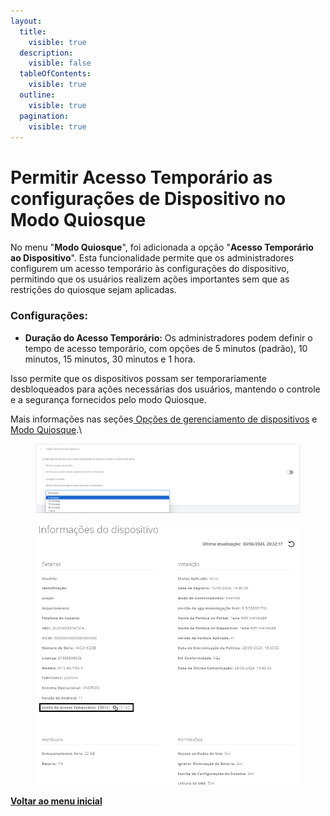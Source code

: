 ```yaml
---
layout:
  title:
    visible: true
  description:
    visible: false
  tableOfContents:
    visible: true
  outline:
    visible: true
  pagination:
    visible: true
---
```


# Permitir Acesso Temporário as configurações de Dispositivo no Modo Quiosque

No menu "**Modo Quiosque**", foi adicionada a opção "**Acesso Temporário ao Dispositivo**". Esta funcionalidade permite que os administradores configurem um acesso temporário às configurações do dispositivo, permitindo que os usuários realizem ações importantes sem que as restrições do quiosque sejam aplicadas.

### Configurações:

* **Duração do Acesso Temporário:** Os administradores podem definir o tempo de acesso temporário, com opções de 5 minutos (padrão), 10 minutos, 15 minutos, 30 minutos e 1 hora.

Isso permite que os dispositivos possam ser temporariamente desbloqueados para ações necessárias dos usuários, mantendo o controle e a segurança fornecidos pelo modo Quiosque.

Mais informações nas seções[ Opções de gerenciamento de dispositivos](https://datamob.gitbook.io/manual-administrador-datamob-enterprise/manual-do-administrador/portal/dispositivos/lista-de-dispositivos/opcoes-de-gerenciamento-de-dispositivos) e[ Modo Quiosque](https://datamob.gitbook.io/manual-administrador-datamob-enterprise/manual-do-administrador/portal/configuracoes/editar-politica/modo-quiosque).\


<figure><img src="../../../.gitbook/assets/image (8) (1) (1).png" alt=""><figcaption></figcaption></figure>

<figure><img src="../../../.gitbook/assets/Captura de tela 2024-06-03 180813 (1).png" alt=""><figcaption></figcaption></figure>

[**Voltar ao menu inicial**](./)
